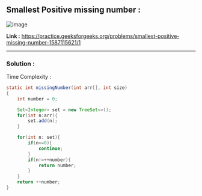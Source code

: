 ## Smallest Positive missing number :

![image](https://user-images.githubusercontent.com/23376002/174466710-ce07ec2e-1d33-481e-8cca-50e4ab397556.png)
 

**Link :** https://practice.geeksforgeeks.org/problems/smallest-positive-missing-number-1587115621/1


-------------------------------------------------------------------------------------------------------------------------------------------------------


### Solution :

Time Complexity :


```java
static int missingNumber(int arr[], int size)
{
    int number = 0;

    Set<Integer> set = new TreeSet<>();
    for(int n:arr){
        set.add(n);
    }

    for(int n: set){
        if(n<=0){
            continue;
        }
        if(n!=++number){
            return number;
        }
    }
    return ++number;
}

```





